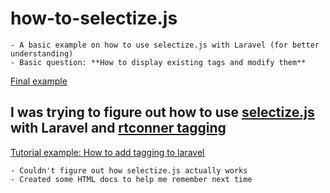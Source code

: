 # how-to-selectize.js
    - A basic example on how to use selectize.js with Laravel (for better understanding)
    - Basic question: **How to display existing tags and modify them**

[Final example](laravel-app.js-example/laravel-app.js.blade.php)

## I was trying to figure out how to use [selectize.js](https://selectize.github.io/selectize.js/) with Laravel and [rtconner tagging](https://github.com/rtconner/laravel-tagging)
[Tutorial example: How to add tagging to laravel](https://laravel-news.com/how-to-add-tagging-to-your-laravel-app)

    - Couldn't figure out how selectize.js actually works
    - Created some HTML docs to help me remember next time
